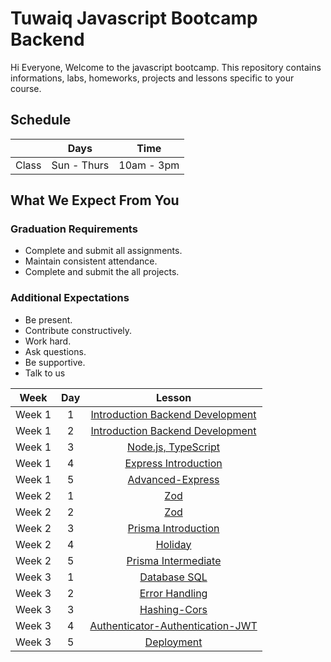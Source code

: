 
# Tuwaiq Javascript Bootcamp Backend
Hi Everyone, Welcome to the javascript bootcamp. This repository contains informations, labs, homeworks, projects and lessons specific to your course.

## Schedule
|  | Days | Time |
| --- | ------------- | ------------- |
| Class | Sun - Thurs  | 10am - 3pm  |


## What We Expect From You
### Graduation Requirements
* Complete and submit all assignments.
* Maintain consistent attendance.
* Complete and submit the all projects.
### Additional Expectations
* Be present.
* Contribute constructively.
* Work hard.
* Ask questions.
* Be supportive.
* Talk to us

| Week   | Day | Lesson |
|:-----:|:---:|:------:|
| Week 1| 1   |[Introduction Backend Development](https://github.com/Tuwaiq-Academy-Training/Js-Introduction-Backend-Development)|--- |
| Week 1| 2   |[Introduction Backend Development](https://github.com/Tuwaiq-Academy-Training/Js-Introduction-Backend-Development)|--- |
| Week 1| 3   |[Node.js, TypeScript](https://github.com/Tuwaiq-Academy-Training/Js-Node.js-NPM-Introduction-to-Express)|
| Week 1| 4   |[Express Introduction](https://github.com/Tuwaiq-Academy-Training/js-express-introduction)|
| Week 1| 5   |[Advanced-Express](https://github.com/Tuwaiq-Academy-Training/advanced-express.js)|
| Week 2| 1   |[Zod](https://github.com/Tuwaiq-Academy-Training/Zod)|
| Week 2| 2   |[Zod](https://github.com/Tuwaiq-Academy-Training/Zod)|
| Week 2| 3   |[Prisma Introduction](https://github.com/Tuwaiq-Academy-Training/Prisma-Introduction.js)| 
| Week 2| 4   |[Holiday](https://github.com/Tuwaiq-Academy-Training/Tuwaiq-Javascript-Bootcamp-Backend)|--- |
| Week 2| 5   |[Prisma Intermediate](https://github.com/Tuwaiq-Academy-Training/Prisma-Intermediate.js)| 
| Week 3| 1   |[Database SQL](https://github.com/Tuwaiq-Academy-Training/Database-SQL.js) |
| Week 3| 2   |[Error Handling](https://github.com/Tuwaiq-Academy-Training/Error-Handling)| 
| Week 3| 3   |[Hashing-Cors](https://github.com/Tuwaiq-Academy-Training/Full-Stack-Application)|
| Week 3| 4   |[Authenticator-Authentication-JWT](https://github.com/Tuwaiq-Academy-Training/authenticator-authentication-Hashing.js)| 
| Week 3| 5   |[Deployment](https://github.com/Tuwaiq-Academy-Training/JWT.js)|



